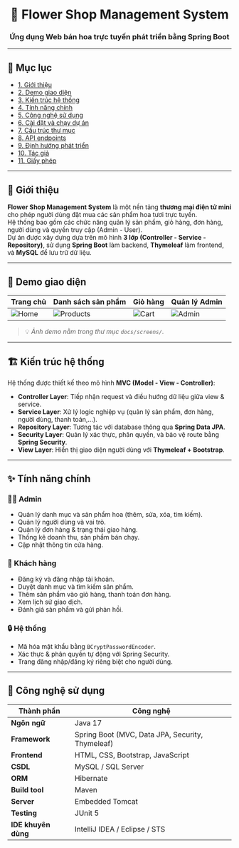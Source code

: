 <h1 align="center">🌸 Flower Shop Management System</h1>
<h3 align="center">Ứng dụng Web bán hoa trực tuyến phát triển bằng Spring Boot</h3>

---

## 📘 Mục lục
- [1. Giới thiệu](#-giới-thiệu)
- [2. Demo giao diện](#-demo-giao-diện)
- [3. Kiến trúc hệ thống](#-kiến-trúc-hệ-thống)
- [4. Tính năng chính](#-tính-năng-chính)
- [5. Công nghệ sử dụng](#-công-nghệ-sử-dụng)
- [6. Cài đặt và chạy dự án](#-cài-đặt-và-chạy-dự-án)
- [7. Cấu trúc thư mục](#-cấu-trúc-thư-mục)
- [8. API endpoints](#-api-endpoints)
- [9. Định hướng phát triển](#-định-hướng-phát-triển)
- [10. Tác giả](#-tác-giả)
- [11. Giấy phép](#-giấy-phép)

---

## 🌸 Giới thiệu

**Flower Shop Management System** là một nền tảng **thương mại điện tử mini** cho phép người dùng đặt mua các sản phẩm hoa tươi trực tuyến.  
Hệ thống bao gồm các chức năng quản lý sản phẩm, giỏ hàng, đơn hàng, người dùng và quyền truy cập (Admin - User).  
Dự án được xây dựng dựa trên mô hình **3 lớp (Controller - Service - Repository)**, sử dụng **Spring Boot** làm backend, **Thymeleaf** làm frontend, và **MySQL** để lưu trữ dữ liệu.

---

## 🌼 Demo giao diện

| Trang chủ | Danh sách sản phẩm | Giỏ hàng | Quản lý Admin |
|------------|-------------------|-----------|----------------|
| ![Home](docs/screens/home.png) | ![Products](docs/screens/products.png) | ![Cart](docs/screens/cart.png) | ![Admin](docs/screens/admin.png) |

> 💡 *Ảnh demo nằm trong thư mục `docs/screens/`.*

---

## 🏗️ Kiến trúc hệ thống

Hệ thống được thiết kế theo mô hình **MVC (Model - View - Controller)**:
- **Controller Layer**: Tiếp nhận request và điều hướng dữ liệu giữa view & service.
- **Service Layer**: Xử lý logic nghiệp vụ (quản lý sản phẩm, đơn hàng, người dùng, thanh toán,…).
- **Repository Layer**: Tương tác với database thông qua **Spring Data JPA**.
- **Security Layer**: Quản lý xác thực, phân quyền, và bảo vệ route bằng **Spring Security**.
- **View Layer**: Hiển thị giao diện người dùng với **Thymeleaf + Bootstrap**.

---

## ✨ Tính năng chính

### 👩‍💼 Admin
- Quản lý danh mục và sản phẩm hoa (thêm, sửa, xóa, tìm kiếm).
- Quản lý người dùng và vai trò.
- Quản lý đơn hàng & trạng thái giao hàng.
- Thống kê doanh thu, sản phẩm bán chạy.
- Cập nhật thông tin cửa hàng.

### 🌷 Khách hàng
- Đăng ký và đăng nhập tài khoản.
- Duyệt danh mục và tìm kiếm sản phẩm.
- Thêm sản phẩm vào giỏ hàng, thanh toán đơn hàng.
- Xem lịch sử giao dịch.
- Đánh giá sản phẩm và gửi phản hồi.

### 🔒 Hệ thống
- Mã hóa mật khẩu bằng `BCryptPasswordEncoder`.
- Xác thực & phân quyền tự động với Spring Security.
- Trang đăng nhập/đăng ký riêng biệt cho người dùng.

---

## 🧰 Công nghệ sử dụng

| Thành phần | Công nghệ |
|-------------|------------|
| **Ngôn ngữ** | Java 17 |
| **Framework** | Spring Boot (MVC, Data JPA, Security, Thymeleaf) |
| **Frontend** | HTML, CSS, Bootstrap, JavaScript |
| **CSDL** | MySQL / SQL Server |
| **ORM** | Hibernate |
| **Build tool** | Maven |
| **Server** | Embedded Tomcat |
| **Testing** | JUnit 5 |
| **IDE khuyên dùng** | IntelliJ IDEA / Eclipse / STS |

